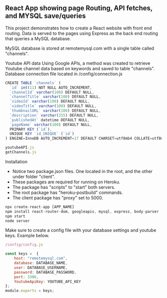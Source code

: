 ## React App showing page Routing, API fetches, and MYSQL save/queries

This project demonstrates how to create a React website with front end routing. Data is served to the pages using Express as the back end routing that queries a MySQL database.

MySQL database is stored at remotemysql.com with a single table called "channels".

Youtube API data
Using Google APIs, a method was created to retrieve Youtube channel data based on keywords and saved to table "channels".
Database connection file located in /config/connection.js

```javascript
CREATE TABLE `channels` (
  `id` int(11) NOT NULL AUTO_INCREMENT,
  `channelId` varchar(100) DEFAULT NULL,
  `channelTitle` varchar(100) DEFAULT NULL,
  `videoId` varchar(100) DEFAULT NULL,
  `videoTitle` varchar(100) DEFAULT NULL,
  `thumbnailURL` varchar(100) DEFAULT NULL,
  `description` varchar(255) DEFAULT NULL,
  `publishedAt` datetime DEFAULT NULL,
  `pageName` varchar(100) DEFAULT NULL,
  PRIMARY KEY (`id`),
  UNIQUE KEY `id_UNIQUE` (`id`)
) ENGINE=InnoDB AUTO_INCREMENT=17 DEFAULT CHARSET=utf8mb4 COLLATE=utf8mb4_0900_ai_ci
```

```javascript
youtubeAPI.js
getChannels.js
```

Installation
* Notice two package.json files. One located in the root, and the other under folder "client".
* These packages are required for running on Heroku.
* The package has "scripts" to "start" both servers.
* The root package has "heroku-postbuild" commands.
* The client package has "proxy" set to 5000.

```javascript
npx create-react-app [APP_NAME]
npm install react-router-dom, googleapis, mysql, express, body-parser
npm start
node server
```

Make sure to create a config file with your database settings and youtube keys. Example below.
```javascript
/config/config.js

const keys =  {
    host: "remotemysql.com",
    database: DATABASE_NAME,
    user: DATABASE_USERNAME,
    password: DATABASE_PASSWORD,
    port: 3306,
    YoutubeApiKey: YOUTUBE_API_KEY
};
module.exports = keys;

```